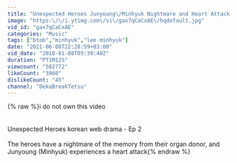 ```yaml
---
title: "Unexpected Heroes Junyoung\/Minhyuk Nightmare and Heart Attack cut"
image: "https:\/\/i.ytimg.com\/vi\/gax7qCaCxAE\/hqdefault.jpg"
vid_id: "gax7qCaCxAE"
categories: "Music"
tags: ["btob","minhyuk","lee minhyuk"]
date: "2021-06-08T22:28:59+03:00"
vid_date: "2018-01-08T05:39:40Z"
duration: "PT1M12S"
viewcount: "582772"
likeCount: "3960"
dislikeCount: "45"
channel: "DekaBreakTetsu"
---
```

{% raw %}i do not own this video<br /><br /><br />Unexpected Heroes korean web drama - Ep 2<br /><br />The heroes have a nightmare of the memory from their organ donor, and Junyoung (Minhyuk) experiences a heart attack{% endraw %}
